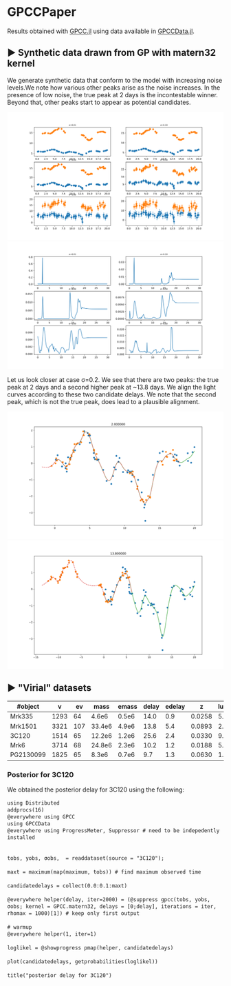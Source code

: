 # GPCCPaper

Results obtained with [GPCC.jl](https://github.com/ngiann/GPCC.jl) using data available in [GPCCData.jl](https://github.com/ngiann/GPCCData.jl).

## ▶ Synthetic data drawn from GP with matern32 kernel

We generate synthetic data  that conform to the model with increasing noise levels.We note how various other peaks arise as the noise increases. In the presence of low noise, the true peak at 2 days is the incontestable winner. Beyond that, other peaks start to appear as potential candidates.

![exp1_lightcurves](plots/Synthetic/Synthetic_lightcurves.svg)
![exp1_delays_vs_prob](plots/Synthetic/Synthetic_delays_vs_prob.svg)


Let us look closer at case σ=0.2. We see that there are two peaks: the true peak at 2 days and a second higher peak at ~13.8 days.
We align the light curves according to these two candidate delays. We note that the second peak, which is not the true peak, does lead to a plausible alignment. 

![exp1_peak_2](plots/Synthetic/Synthetic_sigma_0.2_peak_2.0.svg)
![exp1_peak_13.8](plots/Synthetic/Synthetic_sigma_0.2_peak_13.8.svg)


## ▶ "Virial" datasets


#object   | v   |  ev |  mass | emass |  delay|edelay | z     | luminosity|
| ------- | --- | --- | ----- | ----- | ----- | ----- | ----- | ----------| 
Mrk335	  |1293 | 64  | 4.6e6 | 0.5e6 | 14.0  |  0.9  | 0.0258| 5.01e43   |
Mrk1501   |3321 | 107 | 33.4e6| 4.9e6 | 13.8  |  5.4  | 0.0893| 2.09e44   |
3C120     |1514 | 65  | 12.2e6| 1.2e6 | 25.6  |  2.4  | 0.0330| 9.12e43   |
Mrk6      |3714 | 68  | 24.8e6| 2.3e6 | 10.2  |  1.2  | 0.0188| 5.62e43   |
PG2130099 |1825 | 65  | 8.3e6 | 0.7e6 | 9.7   |  1.3  | 0.0630| 1.41e44   |

### Posterior for 3C120

We obtained the posterior delay for 3C120 using the following:
```
using Distributed
addprocs(16) 
@everywhere using GPCC
using GPCCData
@everywhere using ProgressMeter, Suppressor # need to be indepedently installed


tobs, yobs, σobs,  = readdataset(source = "3C120");

maxt = maximum(map(maximum, tobs)) # find maximum observed time 

candidatedelays = collect(0.0:0.1:maxt)

@everywhere helper(delay, iter=2000) = (@suppress gpcc(tobs, yobs, σobs; kernel = GPCC.matern32, delays = [0;delay], iterations = iter, rhomax = 1000)[1]) # keep only first output

# warmup
@everywhere helper(1, iter=1)

loglikel = @showprogress pmap(helper, candidatedelays)

plot(candidatedelays, getprobabilities(loglikel))

title("posterior delay for 3C120")
```


<!---

- [Mrk335 with OU kernel](https://rawcdn.githack.com/HITS-AIN/GPCCPaper/4feda60244ee3cab098b74187c50ccb67d75d6c5/plots/Virial/results_GPCC@0.1.24_Mrk335_rho_500_K_OU_Dt_0.025_R_13.jld2_delays_vs_prob.html)
  - [Peak at 13.4](https://rawcdn.githack.com/HITS-AIN/GPCCPaper/1375b5bbfdcc54ab16b2a4c1734cdcdcbefc5e79/plots/Virial/Mrk335_aligned_at_13.4.svg)
  - [Peak at 87.37](https://rawcdn.githack.com/HITS-AIN/GPCCPaper/1375b5bbfdcc54ab16b2a4c1734cdcdcbefc5e79/plots/Virial/Mrk335_aligned_at_87.37.svg)
  - [Peak at 123.25](https://rawcdn.githack.com/HITS-AIN/GPCCPaper/1375b5bbfdcc54ab16b2a4c1734cdcdcbefc5e79/plots/Virial/Mrk335_aligned_at_123.25.svg)
  
  
- [Mrk1501 with OU kernel](https://rawcdn.githack.com/HITS-AIN/GPCCPaper/1e584be3a5d2da7339c37cb1c47746ada994ee51/plots/Virial/results_GPCC@0.1.24_Mrk1501_rho_500_K_OU_Dt_0.025_R_13.jld2_delays_vs_prob.html)
  - [Peak at 18.65](https://rawcdn.githack.com/HITS-AIN/GPCCPaper/0a891bb0e4cf51454c1013debed9874f684ff6bc/plots/Virial/Mrk1501_aligned_at_18.65.svg)
  - [Peak at 59.87](https://rawcdn.githack.com/HITS-AIN/GPCCPaper/1e53546c45b9c9217aae24421ffdb68d5b222d0b/plots/Virial/Mrk1501_aligned_at_59.87.svg)
  
- [3C120 with OU kernel](https://rawcdn.githack.com/HITS-AIN/GPCCPaper/736188d65d26ff672663ef0efa8c126cc69834e2/plots/Virial/results_GPCC@0.1.24_3C120_rho_500_K_OU_Dt_0.025_R_13.jld2_delays_vs_prob.html)
  - [Peak at 27.65](https://rawcdn.githack.com/HITS-AIN/GPCCPaper/e5c16e9580403ff394b7527313513ebba7bffd08/plots/Virial/3C120_aligned_at_27.65.svg)
  - [Peak at 100.55](https://rawcdn.githack.com/HITS-AIN/GPCCPaper/e5c16e9580403ff394b7527313513ebba7bffd08/plots/Virial/3C120_aligned_at_100.55.svg)
  - [Peak at 117.325](https://rawcdn.githack.com/HITS-AIN/GPCCPaper/e5c16e9580403ff394b7527313513ebba7bffd08/plots/Virial/3C120_aligned_at_117.325.svg)

- [Mrk6 with OU kernel](https://rawcdn.githack.com/HITS-AIN/GPCCPaper/4f5d016b7664485814146b63e0b4eb880fe64eab/plots/Virial/results_GPCC@0.1.24_Mrk6_rho_500_K_OU_Dt_0.025_R_13.jld2_delays_vs_prob.html)
  - [Peak at 9.55](https://rawcdn.githack.com/HITS-AIN/GPCCPaper/4f5d016b7664485814146b63e0b4eb880fe64eab/plots/Virial/Mrk6_aligned_at_9.55.svg)
  - [Peak at 117.1](https://rawcdn.githack.com/HITS-AIN/GPCCPaper/4f5d016b7664485814146b63e0b4eb880fe64eab/plots/Virial/Mrk6_aligned_at_117.1.svg)


- [PG2130099 with OU kernel](https://rawcdn.githack.com/HITS-AIN/GPCCPaper/fa6dec7027c45ce424bc1c1702707c0283528ced/plots/Virial/results_GPCC@0.1.24_PG2130099_rho_500_K_OU_Dt_0.025_R_13.jld2_delays_vs_prob.html)
  - [Peak at 10.17](https://rawcdn.githack.com/HITS-AIN/GPCCPaper/fa6dec7027c45ce424bc1c1702707c0283528ced/plots/Virial/PG2130099_aligned_at_10.17.svg)
  - [Peak at 57.27](https://rawcdn.githack.com/HITS-AIN/GPCCPaper/fa6dec7027c45ce424bc1c1702707c0283528ced/plots/Virial/PG2130099_aligned_at_57.27.svg)
  - [Peak at 98.80](https://rawcdn.githack.com/HITS-AIN/GPCCPaper/fa6dec7027c45ce424bc1c1702707c0283528ced/plots/Virial/PG2130099_aligned_at_98.8.svg)

-->
